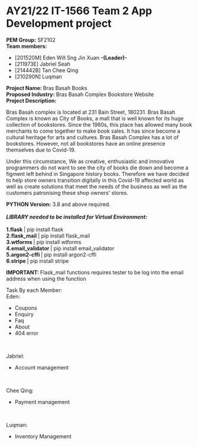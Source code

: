 # AY21/22 IT-1566 Team 2 App Development project
<b> PEM Group:</b> SF2102 <br/>
<b> Team members:</b>  <br /> 

- [201520M]  Eden Will Sng Jin Xuan <b> -(Leader)- </b>
- [211973E]  Jabriel Seah 
- [214442B]  Tan Chee Qing
- [210290N]  Luqman

<b> Project Name: </b> Bras Basah Books <br />
<b> Proposed Industry:</b> Bras Basah Complex Bookstore Website <br />
<b> Project Description: </b> <br />

Bras Basah complex is located at 231 Bain Street, 180231. 
Bras Basah Complex is known as City of Books, a mall that is well known for its huge collection of bookstores. Since the 1980s, this place has allowed many book merchants to come together to make book sales. It has since become a cultural heritage for arts and cultures. 
Bras Basah Complex has a lot of bookstores. However, not all bookstores have an online presence themselves due to Covid-19. 

Under this circumstance, We as creative, enthusiastic and innovative programmers do not want to see the city of books die down and become a figment left behind in Singapore history books. Therefore we have decided to help store owners transition digitally in this Covid-19 affected world as well as create solutions that meet the needs of the business as well as the customers patronising these shop owners' stores.

<b>PYTHON Version:</b> 3.8 and above required. <br/>
<br/>
<b><i> LIBRARY needed to be installed for Virtual Environment: </i></b> <br /> <br/>
<b> 1.flask </b> | pip install flask<br /> 
<b> 2.flask_mail </b> | pip install flask_mail <br />
<b> 3.wtforms </b> | pip install wtforms <br />
<b> 4.email_validator </b> | pip install email_validator <br />
<b> 5.argon2-cffi  </b> | pip install argon2-cffi <br />
<b> 6.stripe </b> | pip install stripe <br />

<b> IMPORTANT: </b>
Flask_mail functions requires tester to be log into the email address when using the function

Task By each Member: <br/>
Eden: <br/>
- Coupons
- Enquiry
- Faq
- About
- 404 error
<br/>

Jabriel: <br/>
- Account management
<br/>

Chee Qing: <br/>
- Payment management
<br/>

Luqman: <br/>
- Inventory Management
<br/>
